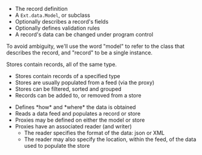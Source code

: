 <div type="expander" caption="Model">
<ul>
<li>The record definition</li>
<li>A <code>Ext.data.Model</code>, or subclass</li>
<li>Optionally describes a record's fields</li>
<li>Optionally defines validation rules</li>
<li>A record's data can be changed under program control</li>
</ul>
<p>
To avoid ambiguity, we'll use the word "model" to refer to the 
class that describes the record, and "record" to be a single instance.
</p><p>
Stores contain records, all of the same type.
</p>
</div>

<div type="expander" caption="Store">
<ul>
<li>Stores contain records of a specified type</li>
<li>Stores are usually populated from a feed (via the proxy)</li>
<li>Stores can be filtered, sorted and grouped</li>
<li>Records can be added to, or removed from a store</li>
</ul>
</div>

<div type="expander" caption="Proxy">
<ul>
<li>Defines *how* and *where* the data is obtained</li>
<li>Reads a data feed and populates a record or store</li>
<li>Proxies may be defined on either the model or store</li>
<li>Proxies have an associated reader (and writer)
<ul>
<li>The reader specifies the format of the data: json or XML</li>
<li>The reader may also specify the location, within the feed, 
of the data used to populate the store</li>
</ul>
</li>
</ul>
</div>

